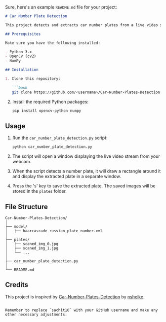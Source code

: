 Sure, here's an example `README.md` file for your project:

```markdown
# Car Number Plate Detection

This project detects and extracts car number plates from a live video stream using OpenCV and a Haar Cascade classifier.

## Prerequisites

Make sure you have the following installed:

- Python 3.x
- OpenCV (cv2)
- NumPy

## Installation

1. Clone this repository:

   ```bash
   git clone https://github.com/<username>/Car-Number-Plates-Detection.git
   ```

2. Install the required Python packages:

   ```bash
   pip install opencv-python numpy
   ```

## Usage

1. Run the `car_number_plate_detection.py` script:

   ```bash
   python car_number_plate_detection.py
   ```

2. The script will open a window displaying the live video stream from your webcam.
   
3. When the script detects a number plate, it will draw a rectangle around it and display the extracted plate in a separate window.

4. Press the 's' key to save the extracted plate. The saved images will be stored in the `plates` folder.

## File Structure

```
Car-Number-Plates-Detection/
│
├── model/
│   ├── haarcascade_russian_plate_number.xml
│
├── plates/
│   ├── scaned_img_0.jpg
│   ├── scaned_img_1.jpg
│   └── ...
│
├── car_number_plate_detection.py
│
└── README.md
```

## Credits

This project is inspired by [Car-Number-Plates-Detection](https://github.com/sachit16/Car_Number_Plate_Detection) by [nshelke](https://github.com/sachit16).

```

Remember to replace `sachit16` with your GitHub username and make any other necessary adjustments.
